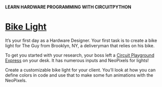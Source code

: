 #### LEARN HARDWARE PROGRAMMING WITH CIRCUITPYTHON
# [Bike Light](https://www.codecademy.com/courses/learn-circuitpython/projects/circuit-playground-bike-light)

It’s your first day as a Hardware Designer. 
Your first task is to create a bike light for The Guy from Brooklyn, NY, a deliveryman that relies on his bike.

To get you started with your research, your boss left a 
[Circuit Playground Express](https://learn.adafruit.com/adafruit-circuit-playground-express)
on your desk. It has numerous inputs and NeoPixels for lights!

Create a customizable bike light for your client. 
You’ll look at how you can define colors in code and use that to make some fun animations with the NeoPixels.
